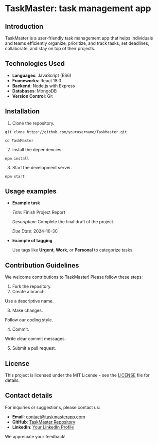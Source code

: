 # TaskMaster: task management app

## Introduction

TaskMaster is a user-friendly task management app that helps individuals and teams efficiently organize, prioritize, and track tasks, set deadlines, collaborate, and stay on top of their projects.

## Technologies Used

- **Languages**: JavaScript (ES6)
- **Frameworks**: React 18.0
- **Backend**: Node.js with Express
- **Databases**: MongoDB
- **Version Control**: Git

## Installation

1. Clone the repository.

```
git clone https://github.com/yourusername/TaskMaster.git

cd TaskMaster

```
2. Install the dependencies.

```
npm install

```
3. Start the development server.

```
npm start

```

## Usage examples

- **Example task** 

  *Title*: Finish Project Report
  
  *Description*: Complete the final draft of the project.
   
  *Due Date*: 2024-10-30

- **Example of tagging**

   Use tags like **Urgent**, **Work**, or **Personal** to categorize tasks.

## Contribution Guidelines

We welcome contributions to TaskMaster! Please follow these steps:

1. Fork the repository.
2. Create a branch.

 Use a descriptive name.

3. Make changes.

 Follow our coding style.

4. Commit.

Write clear commit messages.

5. Submit a pull request.

## License

This project is licensed under the MIT License - see the [LICENSE](LICENSE) file for details.

## Contact details 

For inquiries or suggestions, please contact us:

- **Email**: contact@taskmasterapp.com
- **GitHub**: [TaskMaster Repository](https://github.com/yourusername/TaskMaster)
- **LinkedIn**: [Your LinkedIn Profile](https://www.linkedin.com/in/yourprofile)

We appreciate your feedback!

